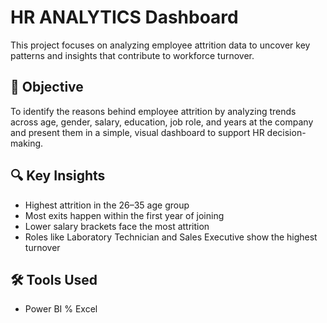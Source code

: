 # HR ANALYTICS Dashboard

This project focuses on analyzing employee attrition data to uncover key patterns and insights that contribute to workforce turnover.

## 📌 Objective

To identify the reasons behind employee attrition by analyzing trends across age, gender, salary, education, job role, and years at the company and present them in a simple, visual dashboard to support HR decision-making.

## 🔍 Key Insights

- Highest attrition in the 26–35 age group  
- Most exits happen within the first year of joining  
- Lower salary brackets face the most attrition  
- Roles like Laboratory Technician and Sales Executive show the highest turnover

## 🛠️ Tools Used

- Power BI % Excel
